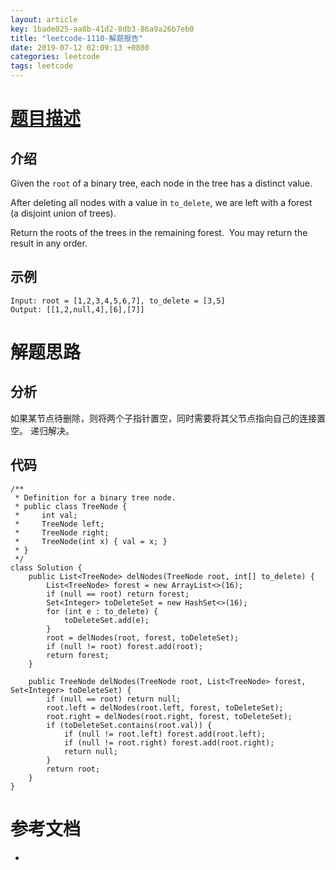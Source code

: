 ```yaml
---
layout: article
key: 1bade025-aa8b-41d2-8db3-86a9a26b7eb0
title: "leetcode-1110-解题报告"
date: 2019-07-12 02:09:13 +0800
categories: leetcode
tags: leetcode
---
```


# [题目描述](https://leetcode-cn.com/problems/delete-nodes-and-return-forest/)
## 介绍
Given the `root` of a binary tree, each node in the tree has a distinct value.

After deleting all nodes with a value in `to_delete`, we are left with a forest (a disjoint union of trees).

Return the roots of the trees in the remaining forest.  You may return the result in any order.

## 示例
```
Input: root = [1,2,3,4,5,6,7], to_delete = [3,5]
Output: [[1,2,null,4],[6],[7]]
```

# 解题思路
## 分析
如果某节点待删除，则将两个子指针置空，同时需要将其父节点指向自己的连接置空。
递归解决。
## 代码
```
/**
 * Definition for a binary tree node.
 * public class TreeNode {
 *     int val;
 *     TreeNode left;
 *     TreeNode right;
 *     TreeNode(int x) { val = x; }
 * }
 */
class Solution {
    public List<TreeNode> delNodes(TreeNode root, int[] to_delete) { 
        List<TreeNode> forest = new ArrayList<>(16);
        if (null == root) return forest;
        Set<Integer> toDeleteSet = new HashSet<>(16);
        for (int e : to_delete) {
            toDeleteSet.add(e);
        }
        root = delNodes(root, forest, toDeleteSet);
        if (null != root) forest.add(root);
        return forest;
    }
    
    public TreeNode delNodes(TreeNode root, List<TreeNode> forest, Set<Integer> toDeleteSet) {
        if (null == root) return null;
        root.left = delNodes(root.left, forest, toDeleteSet);
        root.right = delNodes(root.right, forest, toDeleteSet);      
        if (toDeleteSet.contains(root.val)) {
            if (null != root.left) forest.add(root.left);
            if (null != root.right) forest.add(root.right);
            return null;
        }
        return root;
    }
}
```

# 参考文档
- 